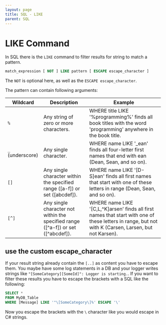 ```yaml
---
layout: page
title: SQL - LIKE
parent: SQL
---
```


# LIKE Command

In SQL there is the `LIKE` command to filter results for string to match a pattern.

```SQL
match_expression [ NOT ] LIKE pattern [ ESCAPE escape_character ]
```

The `NOT` is optional here, as well as the `ESCAPE escape_character`. 

The pattern can contain following arguments:


| Wildcard | Description | Example |
| --- | --- | --- |
| `%` | Any string of zero or more characters. | WHERE title LIKE '%programming%' finds all book titles with the word 'programming' anywhere in the book title. |
| `_` (underscore) | Any single character. | WHERE name LIKE '_ean' finds all four-letter first names that end with ean (Dean, Sean, and so on). |
| `[]` | Any single character within the specified range ([a-f]) or set ([abcdef]). | WHERE name LIKE '[D-S]ean' finds all first names that start with one of these letters in range (Dean, Sean, and so on). |
| `[^]` | Any single character not within the specified range ([^a-f]) or set ([^abcdef]). | WHERE name LIKE '[C,L,^K]arsen' finds all first names that start with one of these letters in range, but not with K (Carsen, Larsen, but not Karsen). |


## use the custom escape_character

If your result string already contain the `[..]` as content you have to escape them. You maybe have some log statements in a DB and your logger writes strings like `"[SomeCategory][SomeId]": Logger is starting.`. If you want to filter these results you have to escape the brackets with a SQL like the following:

```SQL
SELECT *
FROM MyDB_Table
WHERE [Message] LIKE '"\[SomeCategory\]%' ESCAPE '\'
```

Now you escape the brackets with the `\` character like you would escape in C# strings.